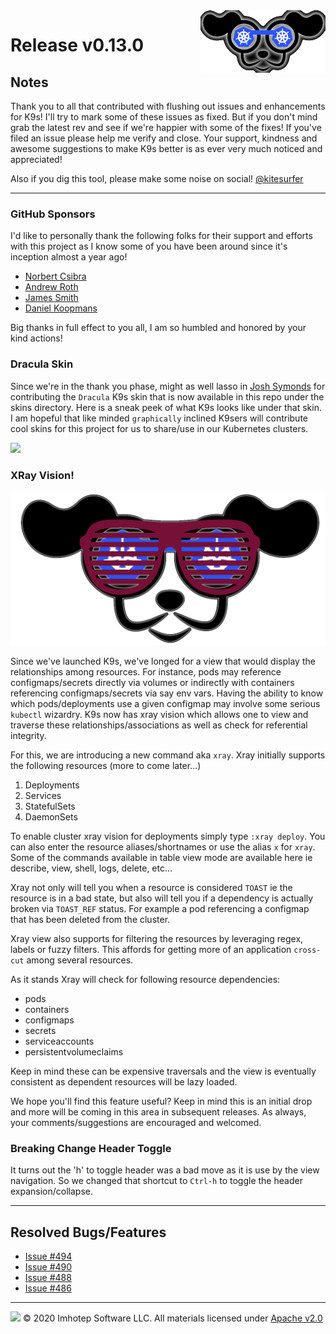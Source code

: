 <img src="https://raw.githubusercontent.com/derailed/k9s/master/assets/k9s_small.png" align="right" width="200" height="auto"/>

# Release v0.13.0

## Notes

Thank you to all that contributed with flushing out issues and enhancements for K9s! I'll try to mark some of these issues as fixed. But if you don't mind grab the latest rev and see if we're happier with some of the fixes! If you've filed an issue please help me verify and close. Your support, kindness and awesome suggestions to make K9s better is as ever very much noticed and appreciated!

Also if you dig this tool, please make some noise on social! [@kitesurfer](https://twitter.com/kitesurfer)

---

### GitHub Sponsors

I'd like to personally thank the following folks for their support and efforts with this project as I know some of you have been around since it's inception almost a year ago!

* [Norbert Csibra](https://github.com/ncsibra)
* [Andrew Roth](https://github.com/RothAndrew)
* [James Smith](https://github.com/sedders123)
* [Daniel Koopmans](https://github.com/fsdaniel)

Big thanks in full effect to you all, I am so humbled and honored by your kind actions!

### Dracula Skin

Since we're in the thank you phase, might as well lasso in [Josh Symonds](https://github.com/Veraticus) for contributing the `Dracula` K9s skin that is now available in this repo under the skins directory. Here is a sneak peek of what K9s looks like under that skin. I am hopeful that like minded `graphically` inclined K9sers will contribute cool skins for this project for us to share/use in our Kubernetes clusters.

<img src="https://raw.githubusercontent.com/derailed/k9s/master/assets/skins/dracula.png"/>

### XRay Vision!

<img src="https://raw.githubusercontent.com/derailed/k9s/master/assets/k9s_xray.png"/>

Since we've launched K9s, we've longed for a view that would display the relationships among resources. For instance, pods may reference configmaps/secrets directly via volumes or indirectly with containers referencing configmaps/secrets via say env vars. Having the ability to know which pods/deployments use a given configmap may involve some serious `kubectl` wizardry. K9s now has xray vision which allows one to view and traverse these relationships/associations as well as check for referential integrity.

For this, we are introducing a new command aka `xray`. Xray initially supports the following resources (more to come later...)

1. Deployments
2. Services
3. StatefulSets
4. DaemonSets

To enable cluster xray vision for deployments simply type `:xray deploy`. You can also enter the resource aliases/shortnames or use the alias `x` for `xray`. Some of the commands available in table view mode are available here ie describe, view, shell, logs, delete, etc...

Xray not only will tell you when a resource is considered `TOAST` ie the resource is in a bad state, but also will tell you if a dependency is actually broken via `TOAST_REF` status. For example a pod referencing a configmap that has been deleted from the cluster.

Xray view also supports for filtering the resources by leveraging regex, labels or fuzzy filters. This affords for getting more of an application `cross-cut` among several resources.

As it stands Xray will check for following resource dependencies:

* pods
* containers
* configmaps
* secrets
* serviceaccounts
* persistentvolumeclaims

Keep in mind these can be expensive traversals and the view is eventually consistent as dependent resources will be lazy loaded.

We hope you'll find this feature useful? Keep in mind this is an initial drop and more will be coming in this area in subsequent releases. As always, your comments/suggestions are encouraged and welcomed.

### Breaking Change Header Toggle

It turns out the 'h' to toggle header was a bad move as it is use by the view navigation. So we changed that shortcut to `Ctrl-h` to toggle the header expansion/collapse.

---

## Resolved Bugs/Features

* [Issue #494](https://github.com/derailed/k9s/issues/494)
* [Issue #490](https://github.com/derailed/k9s/issues/490)
* [Issue #488](https://github.com/derailed/k9s/issues/488)
* [Issue #486](https://github.com/derailed/k9s/issues/486)

---

<img src="https://raw.githubusercontent.com/derailed/k9s/master/assets/imhotep_logo.png" width="32" height="auto"/> © 2020 Imhotep Software LLC. All materials licensed under [Apache v2.0](http://www.apache.org/licenses/LICENSE-2.0)
